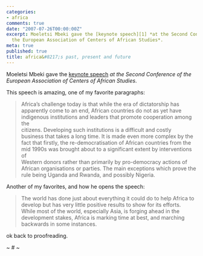 ```yaml
---
categories:
- africa
comments: true
date: "2007-07-26T00:00:00Z"
excerpt: Moeletsi Mbeki gave the [keynote speech][1] *at the Second Conference of
  the European Association of Centers of African Studies*. 
meta: true
published: true
title: africa&#8217;s past, present and future
---
```


Moeletsi Mbeki gave the [keynote speech][1] *at the Second Conference of the European Association of Centers of African Studies*.  

 [1]: http://allafrica.com/stories/200707250737.html?page=2

This speech is amazing, one of my favorite paragraphs:

> Africa’s challenge today is that while the era of dictatorship has  
> apparently come to an end, African countries do not as yet have  
> indigenous institutions and leaders that promote cooperation among the  
> citizens. Developing such institutions is a difficult and costly  
> business that takes a long time. It is made even more complex by the  
> fact that firstly, the re-democratisation of African countries from the  
> mid 1990s was brought about to a significant extent by interventions of  
> Western donors rather than primarily by pro-democracy actions of  
> African organisations or parties. The main exceptions which prove the  
> rule being Uganda and Rwanda, and possibly Nigeria.

Another of my favorites, and how he opens the speech:

> The world has done just about everything it could do to help Africa to  
> develop but has very little positive results to show for its efforts.  
> While most of the world, especially Asia, is forging ahead in the  
> development stakes, Africa is marking time at best, and marching  
> backwards in some instances.

ok back to proofreading.

~ # ~